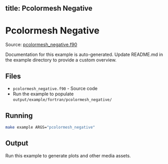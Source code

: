 title: Pcolormesh Negative
---

# Pcolormesh Negative

Source: [pcolormesh_negative.f90](https://github.com/lazy-fortran/fortplot/blob/main/example/fortran/pcolormesh_negative/pcolormesh_negative.f90)

Documentation for this example is auto-generated.
Update README.md in the example directory to provide a custom overview.

## Files

- `pcolormesh_negative.f90` - Source code
- Run the example to populate `output/example/fortran/pcolormesh_negative/`

## Running

```bash
make example ARGS="pcolormesh_negative"
```

## Output

Run this example to generate plots and other media assets.

